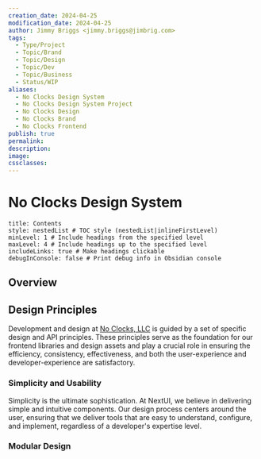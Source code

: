 ```yaml
---
creation_date: 2024-04-25
modification_date: 2024-04-25
author: Jimmy Briggs <jimmy.briggs@jimbrig.com>
tags:
  - Type/Project
  - Topic/Brand
  - Topic/Design
  - Topic/Dev
  - Topic/Business
  - Status/WIP
aliases:
  - No Clocks Design System
  - No Clocks Design System Project
  - No Clocks Design
  - No Clocks Brand
  - No Clocks Frontend
publish: true
permalink:
description:
image:
cssclasses:
---
```


# No Clocks Design System

```table-of-contents
title: Contents 
style: nestedList # TOC style (nestedList|inlineFirstLevel)
minLevel: 1 # Include headings from the specified level
maxLevel: 4 # Include headings up to the specified level
includeLinks: true # Make headings clickable
debugInConsole: false # Print debug info in Obsidian console
```

## Overview

## Design Principles

Development and design at [No Clocks, LLC](https://github.com/noclocks) is guided by a set of specific design and API principles. These principles serve as the foundation for our frontend libraries and design assets and play a crucial role in ensuring the efficiency, consistency, effectiveness, and both the user-experience and developer-experience are satisfactory.

### Simplicity and Usability

Simplicity is the ultimate sophistication. At NextUI, we believe in delivering simple and intuitive components. Our design process centers around the user, ensuring that we deliver tools that are easy to understand, configure, and implement, regardless of a developer's expertise level.

### Modular Design



